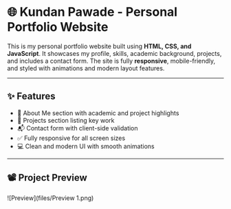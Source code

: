 # 🌐 Kundan Pawade - Personal Portfolio Website

This is my personal portfolio website built using **HTML, CSS, and JavaScript**. It showcases my profile, skills, academic background, projects, and includes a contact form. The site is fully **responsive**, mobile-friendly, and styled with animations and modern layout features.

---

## ✨ Features

- 📄 About Me section with academic and project highlights
- 🚀 Projects section listing key work
- 📬 Contact form with client-side validation
- ✅ Fully responsive for all screen sizes
- 💻 Clean and modern UI with smooth animations

---

## 📽️ Project Preview

![Preview](files/Preview 1.png)
